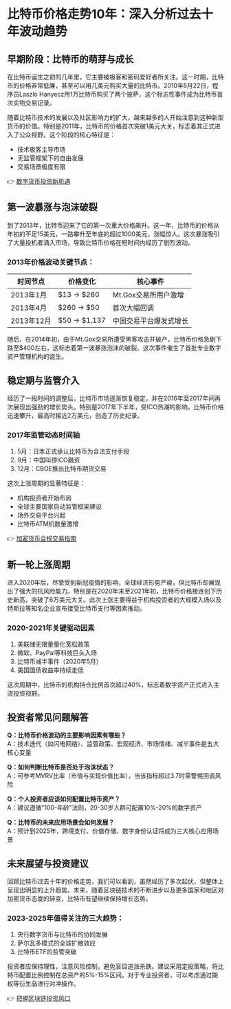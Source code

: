 # 比特币价格走势10年：深入分析过去十年波动趋势

## 早期阶段：比特币的萌芽与成长

在比特币诞生之初的几年里，它主要被极客和密码爱好者所关注。这一时期，比特币的价格非常低廉，甚至可以用几美元购买大量的比特币。2010年5月22日，程序员Laszlo Hanyecz用1万比特币购买了两个披萨，这个标志性事件成为比特币首次实物交易记录。

随着比特币技术的发展以及社区影响力的扩大，越来越多的人开始注意到这种新型货币的价值。特别是2011年，比特币的价格首次突破1美元大关，标志着其正式进入了公众视野。这个阶段的核心特征是：
- 技术极客主导市场
- 无监管框架下的自由发展
- 交易场景极度有限

👉 [数字货币投资新机遇](https://bit.ly/okx_welcome)

## 第一波暴涨与泡沫破裂

到了2013年，比特币迎来了它的第一次重大价格飙升。这一年，比特币的价格从年初的不足15美元，一路攀升至年底的超过1000美元，涨幅惊人。这次暴涨吸引了大量投机者涌入市场，导致比特币价格在短时间内经历了剧烈波动。

### 2013年价格波动关键节点：
| 时间节点 | 价格变化 | 核心事件 |
|---------|----------|----------|
| 2013年1月 | $13 → $260 | Mt.Gox交易所用户激增 |
| 2013年4月 | $260 → $50 | 首次大幅回调 |
| 2013年12月 | $50 → $1,137 | 中国交易平台爆发式增长 |

随后，在2014年初，由于Mt.Gox交易所遭受黑客攻击并破产，比特币价格急剧下跌至$400左右，这标志着第一波暴涨泡沫的破裂。这次事件催生了首批专业数字资产管理机构的诞生。

## 稳定期与监管介入

经历了一段时间的调整后，比特币市场逐渐恢复稳定，并在2016年至2017年间再次展现出强劲的增长势头。特别是2017年下半年，受ICO热潮的影响，比特币价格迅速攀升，最高时接近2万美元，创造了历史纪录。

### 2017年监管动态时间轴
1. 5月：日本正式承认比特币为合法支付手段
2. 9月：中国叫停ICO融资
3. 12月：CBOE推出比特币期货交易

这次上涨周期的显著特征是：
- 机构投资者开始布局
- 全球主要国家启动监管框架建设
- 场外交易平台兴起
- 比特币ATM机数量激增

👉 [加密货币合规交易指南](https://bit.ly/okx_welcome)

## 新一轮上涨周期

进入2020年后，尽管受到新冠疫情的影响，全球经济形势严峻，但比特币却展现出了强大的抗风险能力。特别是在2020年末至2021年初，比特币价格接连创下历史新高，突破了6万美元大关。此次上涨主要得益于机构投资者的大规模入场以及特斯拉等知名企业宣布接受比特币支付等因素推动。

### 2020-2021年关键驱动因素
1. 美联储无限量量化宽松政策
2. 微软、PayPal等科技巨头入场
3. 比特币减半事件（2020年5月）
4. 美国国债收益率持续走低

这次周期中，比特币的机构持仓比例首次超过40%，标志着数字资产正式进入主流投资视野。

## 投资者常见问题解答

**Q：比特币价格波动的主要影响因素有哪些？**  
A：技术迭代（如闪电网络）、监管政策、宏观经济、市场情绪、减半事件是五大核心变量

**Q：如何判断比特币是否处于泡沫状态？**  
A：可参考MVRV比率（市值与实现价值比率），当该指标超过3.7时需警惕回调风险

**Q：个人投资者应该如何配置比特币资产？**  
A：建议遵循"100-年龄"法则，20-30岁人群可配置10%-20%的数字资产

**Q：比特币的未来应用场景会如何发展？**  
A：预计到2025年，跨境支付、价值存储、数字身份认证将成为三大核心应用场景

## 未来展望与投资建议

回顾比特币过去十年的价格走势，我们可以看到，虽然经历了多次起伏，但整体上呈现出明显的上升趋势。未来，随着区块链技术的不断进步以及更多国家和地区对加密货币态度的转变，比特币有望继续保持增长态势。

### 2023-2025年值得关注的三大趋势：
1. 央行数字货币与比特币的协同发展
2. 萨尔瓦多模式的全球扩散效应
3. 比特币ETF的监管突破

投资者应保持理性，注意风险控制，避免盲目追涨杀跌。建议采用定投策略，将比特币配置比例控制在总资产的5%-15%区间。对于专业投资者，可以考虑通过期权等衍生品进行对冲操作。

👉 [把握区块链投资风口](https://bit.ly/okx_welcome)